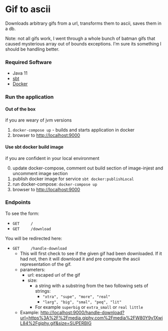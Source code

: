 # Gif to ascii

Downloads arbitrary gifs from a url, transforms them to ascii, saves them in a db.

Note: not all gifs work, I went through a whole bunch  of batman gifs that caused mysterious array out of bounds exceptions.  I'm sure its something I should  be handling better.

### Required Software
* Java 11
* [sbt](http://www.scala-sbt.org/download.html)
* [Docker](https://docs.docker.com/engine/installation/)

### Run the application

#### Out of the box
if you are weary of jvm versions

1. `docker-compose up` - builds and starts application in docker
2. browser to [http://localhost:9000](http://localhost:9000)

#### Use sbt docker build image
if you are confident in your local environment

0. update docker-compose, comment out build section of image-injest and uncomment image section
1. publish docker image for service `sbt docker:publishLocal`
2. run docker-compose: `docker-compose up`
3. browser to [http://localhost:9000](http://localhost:9000)

### Endpoints

To see the form:

* `GET     /`
* `GET     /download`

You will be redirected here:

* `GET     /handle-download`
  * This will first check to see if the given gif had been downloaded.  If it had not, then it will download it and pre compute the ascii representation of the gif.
  * parameters:
    * url: escaped url of the gif
    * size:
      * a string with a substring from the two following sets of strings:
        * `"xtra", "supe", "more", "real"`
        * `"larg", "big", "smal", "peq", "lit"`
      * For example `superbig` or `extra_small` or `real little`
  * Example: [http://localhost:9000/handle-download?url=https%3A%2F%2Fmedia.giphy.com%2Fmedia%2FW80Y9y1XwiL84%2Fgiphy.gif&size=SUPERBIG](http://localhost:9000/handle-download?url=https%3A%2F%2Fmedia.giphy.com%2Fmedia%2FW80Y9y1XwiL84%2Fgiphy.gif&size=SUPERBIG)

